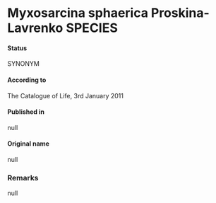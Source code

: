 # Myxosarcina sphaerica Proskina-Lavrenko SPECIES

#### Status
SYNONYM

#### According to
The Catalogue of Life, 3rd January 2011

#### Published in
null

#### Original name
null

### Remarks
null